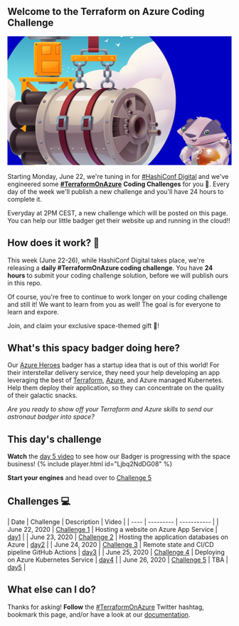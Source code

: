 ## Welcome to the Terraform on Azure Coding Challenge

![Spacebadger with Engine](./assets/twittercard-engine.png)

Starting Monday, June 22, we're tuning in for [#HashiConf Digital](https://hashiconf.com/digital-june/) and we've engineered some **[#TerraformOnAzure](https://twitter.com/search?q=%23terraformonazure)** **Coding Challenges** for you 🚀. Every day of the week we'll  publish a new challenge and you'll have 24 hours to complete it. 

Everyday at 2PM CEST, a new challenge which will be posted on this page. You can help our little badger get their website up and running in the cloud!!

## How does it work? 🧰

This week (June 22-26), while HashiConf Digital takes place, we're releasing a **daily #TerraformOnAzure coding challenge**. You have **24 hours** to submit your coding challenge solution, before we will publish ours in this repo.

Of course, you're free to continue to work longer on your coding challenge and still it! We want to learn from you as well! The goal is for everyone to learn and expore.

Join, and claim your exclusive space-themed gift 🎁!

## What's this spacy badger doing here?

Our [Azure Heroes](https://aka.ms/azure.heroes?ocid=aid3015373_ThankYou_DevComm&eventId=HashiConfTerraformonAzure_JK1-K2-hoArJ) badger has a startup idea that is out of this world! For their interstellar delivery service, they need your help developing an app leveraging the best of [Terraform](https://terraform.io), [Azure](https://azure.com), and Azure managed Kubernetes. Help them deploy their application, so they can concentrate on the quality of their galactic snacks.

*Are you ready to show off your Terraform and Azure skills to send our astronaut badger into space?*

## This day's challenge
**Watch**  the [day 5 video](https://aka.ms/tfonazure/vid/day5) to see how our Badger is progressing with the space business!
{% include player.html id="Ljbq2NdDG08" %}

**Start your engines** and head over to [Challenge 5](https://github.com/Terraform-On-Azure-Workshop/terraform-azure-hashiconf2020/blob/main/challenges/challenge5/README.md)

## Challenges 💻

| Date | Challenge | Description | Video |
| ---- | --------- | ----------- |
| June 22, 2020 | [Challenge 1](https://github.com/Terraform-On-Azure-Workshop/terraform-azure-hashiconf2020/blob/main/challenges/challenge1/Readme.md) | Hosting a website on Azure App Service | [day1](https://aka.ms/tfonazure/vid/day1) |
| June 23, 2020 | [Challenge 2](https://github.com/Terraform-On-Azure-Workshop/terraform-azure-hashiconf2020/blob/main/challenges/challenge2/Readme.md) | Hosting the application databases on Azure | [day2](https://aka.ms/tfonazure/vid/day2) |
| June 24, 2020 | [Challenge 3](https://github.com/Terraform-On-Azure-Workshop/terraform-azure-hashiconf2020/blob/main/challenges/challenge3/Readme.md) | Remote state and CI/CD pipeline GitHub Actions | [day3](https://aka.ms/tfonazure/vid/day3) |
| June 25, 2020 | [Challenge 4](https://github.com/Terraform-On-Azure-Workshop/terraform-azure-hashiconf2020/blob/main/challenges/challenge4/Readme.md) | Deploying on Azure Kubernetes Service | [day4](https://aka.ms/tfonazure/vid/day4) |
| June 26, 2020 | [Challenge 5](https://github.com/Terraform-On-Azure-Workshop/terraform-azure-hashiconf2020/blob/main/challenges/challenge5/README.md)  | TBA | [day5](https://aka.ms/tfonazure/vid/day5) |


## What else can I do?

Thanks for asking! **Follow** the [#TerraformOnAzure](https://twitter.com/search?q=%23terraformonazure) Twitter hashtag, bookmark this page, and/or have a look at our [documentation](https://docs.microsoft.com/en-us/azure/developer/terraform/?ocid=aid3015373_ThankYou_DevComm&eventId=HashiConfTerraformonAzure_JK1-K2-hoArJ).
